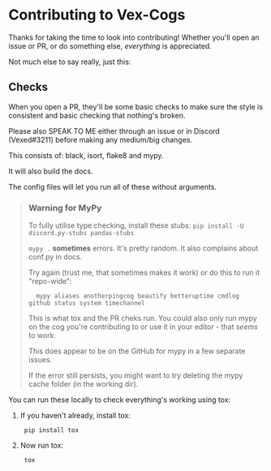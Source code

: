 # Contributing to Vex-Cogs

Thanks for taking the time to look into contributing! Whether you'll open an issue or PR, or do something else, _everything_ is appreciated.

Not much else to say really, just this:

## Checks

When you open a PR, they'll be some basic checks to make sure the style is consistent and basic checking that nothing's broken.

Please also SPEAK TO ME either through an issue or in Discord (Vexed#3211) before making any medium/big changes.

This consists of: black, isort, flake8 and mypy.

It will also build the docs.

The config files will let you run all of these without arguments.

> ### **Warning for MyPy**
>
> To fully utilise type checking, install these stubs: ``pip install -U discord.py-stubs pandas-stubs``
>
> ``mypy .`` **sometimes** errors. It's pretty random. It also complains about conf.py in docs.
>
> Try again (trust me, that sometimes makes it work) or do this to run it "repo-wide":
>
>       mypy aliases anotherpingcog beautify betteruptime cmdlog github status system timechannel
>
> This is what tox and the PR cheks run. You could also only run mypy on the cog you're contributing to or use it in your editor - that _seems_ to work.
>
> This does appear to be on the GitHub for mypy in a few separate issues.
>
> If the error still persists, you might want to try deleting the mypy cache folder (in the working dir).

You can run these locally to check everything's working using tox:

1. If you haven't already, install tox:

        pip install tox

2. Now run tox:

        tox
